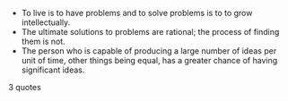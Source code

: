  - To live is to have problems and to solve problems is to to grow intellectually.
 - The ultimate solutions to problems are rational; the process of finding them is not.
 - The person who is capable of producing a large number of ideas per unit of time, other things being equal, has a greater chance of having significant ideas.

3 quotes